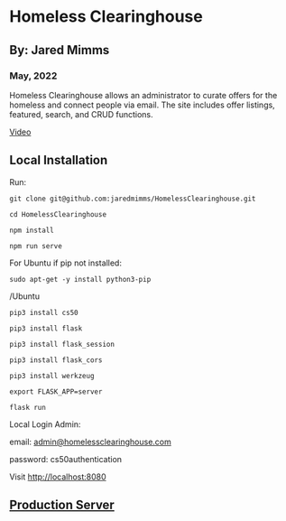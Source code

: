# Homeless Clearinghouse
## By: Jared Mimms
### May, 2022

Homeless Clearinghouse allows an administrator to curate offers for the homeless and connect people via email. The site includes offer listings, featured, search, and CRUD functions. 

[Video](https://youtu.be/c-fUpM6Gncs)

## Local Installation
Run:

`git clone git@github.com:jaredmimms/HomelessClearinghouse.git`

`cd HomelessClearinghouse`

`npm install`

`npm run serve`

For Ubuntu if pip not installed:

`sudo apt-get -y install python3-pip`

/Ubuntu

`pip3 install cs50`

`pip3 install flask`

`pip3 install flask_session`

`pip3 install flask_cors`

`pip3 install werkzeug`

`export FLASK_APP=server`

`flask run`

Local Login Admin:

email: admin@homelessclearinghouse.com

password: cs50authentication

Visit [http://localhost:8080](http://localhost:8080)


## [Production Server](http://www.homelessclearinghouse.com/)